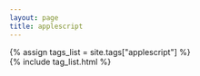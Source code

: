 ```yaml
---
layout: page
title: applescript
---
```


{% assign tags_list = site.tags["applescript"] %}  
{% include tag_list.html %}

